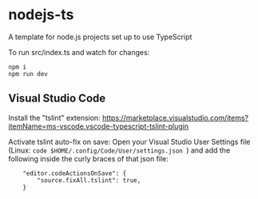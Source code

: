 # nodejs-ts

A template for node.js projects set up to use TypeScript

To run src/index.ts and watch for changes:
```
npm i
npm run dev
```

## Visual Studio Code

Install the "tslint" extension:
https://marketplace.visualstudio.com/items?itemName=ms-vscode.vscode-typescript-tslint-plugin

Activate tslint auto-fix on save:
Open your Visual Studio User Settings file (Linux: `code $HOME/.config/Code/User/settings.json
`) and add the following inside the curly braces of that json file:
```
    "editor.codeActionsOnSave": {
        "source.fixAll.tslint": true,
    }
```
